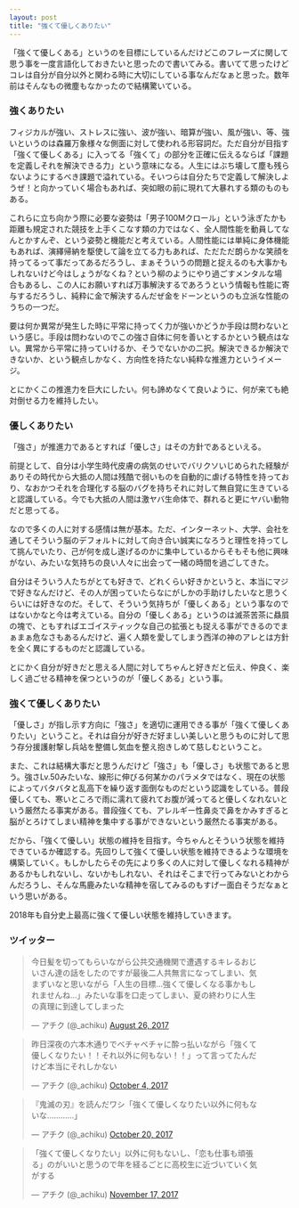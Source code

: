 ```yaml
---
layout: post
title: "強くて優しくありたい"
---
```


「強くて優しくある」というのを目標にしているんだけどこのフレーズに関して思う事を一度言語化しておきたいと思ったので書いてみる。書いてて思ったけどコレは自分が自分以外と関わる時に大切にしている事なんだなぁと思った。数年前はそんなもの微塵もなかったので結構驚いている。


### 強くありたい

フィジカルが強い、ストレスに強い、波が強い、暗算が強い、風が強い、等、強いというのは森羅万象様々な側面に対して使われる形容詞だ。ただ自分が目指す「強くて優しくある」に入ってる「強くて」の部分を正確に伝えるならば「課題を定義しそれを解決できる力」という意味になる。人生にはぶち壊して塵も残らないようにするべき課題で溢れている。そいつらは自分たちで定義して解決しようぜ！と向かっていく場合もあれば、突如眼の前に現れて大暴れする類のものもある。

これらに立ち向かう際に必要な姿勢は「男子100Mクロール」という泳ぎたかも距離も規定された競技を上手くこなす類の力ではなく、全人間性能を動員してなんとかすんぞ、という姿勢と機能だと考えている。人間性能には単純に身体機能もあれば、演繹帰納を駆使して論を立てる力もあれば、ただただ朗らかな笑顔を持ってるって事だってあるだろうし、まぁそういうの問題と捉えるのも大事かもしれないけど今はしょうがなくね？という柳のようにやり過ごすメンタルな場合もあるし、この人にお願いすれば万事解決するであろうという情報も性能に寄与するだろうし、純粋に金で解決するんだぜ金をドーンというのも立派な性能のうちの一つだ。

要は何か異常が発生した時に平常に持ってく力が強いかどうか手段は問わないという感じ。手段は問わないのでこの強さ自体に何を善いとするかという観点はない。異常から平常に持っていけるか、そうでないかの二択。解決できるか解決できないか、という観点しかなく、方向性を持たない純粋な推進力というイメージ。

とにかくこの推進力を巨大にしたい。何も諦めなくて良いように、何が来ても絶対倒せる力を維持したい。


### 優しくありたい

「強さ」が推進力であるとすれば「優しさ」はその方針であるといえる。

前提として、自分は小学生時代皮膚の病気のせいでバリクソいじめられた経験がありその時代から大抵の人間は残酷で弱いものを自動的に虐げる特性を持っており、なおかつそれを合理化する脳のバグを持ちそれに対して無自覚に生きていると認識している。今でも大抵の人間は激ヤバ生命体で、群れると更にヤバい動物だと思ってる。

なので多くの人に対する感情は無が基本。ただ、インターネット、大学、会社を通してそういう脳のデフォルトに対して向き合い誠実になろうと理性を持ってして挑んでいたり、己が何を成し遂げるのかに集中しているからそもそも他に興味がない、みたいな気持ちの良い人々に出会って一緒の時間を過ごしてきた。

自分はそういう人たちがとても好きで、どれくらい好きかというと、本当にマジで好きなんだけど、その人が困っていたらなにがしかの手助けしたいなと思うくらいには好きなのだ。そして、そういう気持ちが「優しくある」という事なのではないかなと今は考えている。自分の「優しくある」というのは滅茶苦茶に贔屓の塊で、ともすればエゴイスティックな自己の拡張とも捉える事ができるのでまぁまぁ危なさもあるんだけど、遍く人類を愛してしまう西洋の神のアレとは方針を全く異にするものだと認識している。

とにかく自分が好きだと思える人間に対してちゃんと好きだと伝え、仲良く、楽しく過ごせる精神を保つというのが「優しくある」という事。


### 強くて優しくありたい

「優しさ」が指し示す方向に「強さ」を適切に運用できる事が「強くて優しくありたい」ということ。それは自分が好きだ好ましい美しいと思うものに対して思う存分援護射撃し兵站を整備し気血を整え抱きしめて慈しむということ。

また、これは結構大事だと思うんだけど「強さ」も「優しさ」も状態であると思う。強さLv.50みたいな、線形に伸びる何某かのパラメタではなく、現在の状態によってバタバタと乱高下を繰り返す面倒なものだという認識をしている。普段優しくても、寒いところで雨に濡れて疲れてお腹が減ってると優しくなれないという厳然たる事実がある。普段強くても、アレルギー性鼻炎で鼻をかみすぎると脳がとろけてしまい精神を集中する事ができないという厳然たる事実がある。

だから、「強くて優しい」状態の維持を目指す。今ちゃんとそういう状態を維持できているか確認する。先回りして強くて優しい状態を維持できるような環境を構築していく。もしかしたらその先により多くの人に対して優しくなれる精神があるかもしれないし、ないかもしれない、それはそこまで行ってみないとわからんだろうし、そんな馬鹿みたいな精神を宿してみるのもすげー面白そうだなぁという思いがある。

2018年も自分史上最高に強くて優しい状態を維持していきます。


### ツイッター

<div style="width:90%">
<blockquote class="twitter-tweet"><p lang="ja" dir="ltr">今日髪を切ってもらいながら公共交通機関で遭遇するキレるおじいさん達の話をしたのですが最後二人共無言になってしまい、気まずいなと思いながら「人生の目標…強くて優しくなる事かもしれませんね…」みたいな事を口走ってしまい、夏の終わりに人生の真理に到達してしまった</p>&mdash; アチク (@_achiku) <a href="https://twitter.com/_achiku/status/901363454438629378?ref_src=twsrc%5Etfw">August 26, 2017</a></blockquote> <script async src="https://platform.twitter.com/widgets.js" charset="utf-8"></script>

<blockquote class="twitter-tweet"><p lang="ja" dir="ltr">昨日深夜の六本木通りでベチャベチャに酔っ払いながら「強くて優しくなりたい！！それ以外に何もない！！」って言ってたんだけど本当にそれしかない</p>&mdash; アチク (@_achiku) <a href="https://twitter.com/_achiku/status/915420048088489984?ref_src=twsrc%5Etfw">October 4, 2017</a></blockquote> <script async src="https://platform.twitter.com/widgets.js" charset="utf-8"></script>

<blockquote class="twitter-tweet"><p lang="ja" dir="ltr">『鬼滅の刃』を読んだワシ「強くて優しくなりたい以外に何もないな…………」</p>&mdash; アチク (@_achiku) <a href="https://twitter.com/_achiku/status/921218441889046528?ref_src=twsrc%5Etfw">October 20, 2017</a></blockquote> <script async src="https://platform.twitter.com/widgets.js" charset="utf-8"></script>

<blockquote class="twitter-tweet"><p lang="ja" dir="ltr">「強くて優しくなりたい」以外に何もないし、「恋も仕事も頑張る」のがいいと思うので年を経るごとに高校生に近づいていく気がする</p>&mdash; アチク (@_achiku) <a href="https://twitter.com/_achiku/status/931528688062971904?ref_src=twsrc%5Etfw">November 17, 2017</a></blockquote> <script async src="https://platform.twitter.com/widgets.js" charset="utf-8"></script>
</div>
